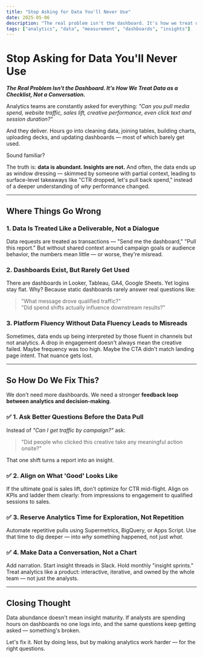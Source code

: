 ```yaml
---
title: "Stop Asking for Data You'll Never Use"
date: 2025-05-06
description: "The real problem isn't the dashboard. It's how we treat data as a checklist, not a conversation. Learn how to make analytics work harder for the right questions."
tags: ["analytics", "data", "measurement", "dashboards", "insights"]
---
```


# Stop Asking for Data You'll Never Use

**_The Real Problem Isn't the Dashboard. It's How We Treat Data as a Checklist, Not a Conversation._**

Analytics teams are constantly asked for everything: _"Can you pull media spend, website traffic, sales lift, creative performance, even click text and session duration?"_

And they deliver. Hours go into cleaning data, joining tables, building charts, uploading decks, and updating dashboards — most of which barely get used.

Sound familiar?

The truth is: **data is abundant. Insights are not.** And often, the data ends up as window dressing — skimmed by someone with partial context, leading to surface-level takeaways like "CTR dropped, let's pull back spend," instead of a deeper understanding of _why_ performance changed.

---

## Where Things Go Wrong

### 1. **Data Is Treated Like a Deliverable, Not a Dialogue**

Data requests are treated as transactions — "Send me the dashboard," "Pull this report." But without shared context around campaign goals or audience behavior, the numbers mean little — or worse, they're misread.

### 2. **Dashboards Exist, But Rarely Get Used**

There are dashboards in Looker, Tableau, GA4, Google Sheets. Yet logins stay flat. Why? Because static dashboards rarely answer real questions like:  
> "What message drove qualified traffic?"  
> "Did spend shifts actually influence downstream results?"

### 3. **Platform Fluency Without Data Fluency Leads to Misreads**

Sometimes, data ends up being interpreted by those fluent in channels but not analytics. A drop in engagement doesn't always mean the creative failed. Maybe frequency was too high. Maybe the CTA didn't match landing page intent. That nuance gets lost.

---

## So How Do We Fix This?

We don't need more dashboards. We need a stronger **feedback loop between analytics and decision-making**.

### ✅ 1. **Ask Better Questions Before the Data Pull**

Instead of _"Can I get traffic by campaign?"_ ask:

> "Did people who clicked this creative take any meaningful action onsite?"

That one shift turns a report into an insight.

### ✅ 2. **Align on What 'Good' Looks Like**

If the ultimate goal is sales lift, don't optimize for CTR mid-flight. Align on KPIs and ladder them clearly: from impressions to engagement to qualified sessions to sales.

### ✅ 3. **Reserve Analytics Time for Exploration, Not Repetition**

Automate repetitive pulls using Supermetrics, BigQuery, or Apps Script. Use that time to dig deeper — into *why* something happened, not just *what*.

### ✅ 4. **Make Data a Conversation, Not a Chart**

Add narration. Start insight threads in Slack. Hold monthly "insight sprints." Treat analytics like a product: interactive, iterative, and owned by the whole team — not just the analysts.

---

## Closing Thought

Data abundance doesn't mean insight maturity. If analysts are spending hours on dashboards no one logs into, and the same questions keep getting asked — something's broken.

Let's fix it. Not by doing less, but by making analytics work harder — for the right questions. 